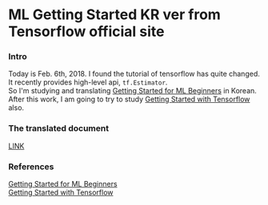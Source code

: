 # ML Getting Started KR ver from Tensorflow official site
### Intro
Today is Feb. 6th, 2018. I found the tutorial of tensorflow has quite changed.<br>
It recently provides high-level api, `tf.Estimator`.<br>
So I'm studying and translating [Getting Started for ML Beginners](https://www.tensorflow.org/get_started/get_started_for_beginners) in Korean.<br>
After this work, I am going to try to study [Getting Started with Tensorflow](https://www.tensorflow.org/get_started/premade_estimators) also.<br>
### The translated document
[LINK](https://www.tensorflow.org/get_started/premade_estimators)
### References
[Getting Started for ML Beginners](https://www.tensorflow.org/get_started/get_started_for_beginners)<br>
[Getting Started with Tensorflow](https://www.tensorflow.org/get_started/premade_estimators)<br>
